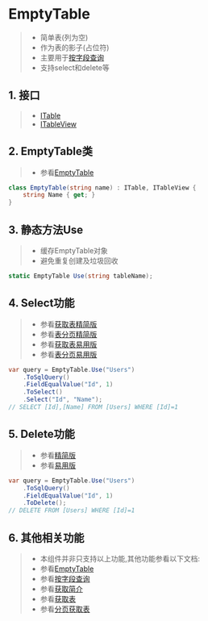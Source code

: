 # EmptyTable
>* 简单表(列为空)
>* 作为表的影子(占位符)
>* 主要用于[按字段查询](../../shadow/sqlquery/fieldquery.md)
>* 支持select和delete等

## 1. 接口
>* [ITable](xref:ShadowSql.Identifiers.ITable)
>* [ITableView](xref:ShadowSql.Identifiers.ITableView)

## 2. EmptyTable类
>* 参看[EmptyTable](xref:ShadowSql.Tables.EmptyTable)
```csharp
class EmptyTable(string name) : ITable, ITableView {
    string Name { get; }
}
```

## 3. 静态方法Use
>* 缓存EmptyTable对象
>* 避免重复创建及垃圾回收
```csharp
static EmptyTable Use(string tableName);
```

## 4. Select功能
>* 参看[获取表精简版](../select/table.md)
>* 参看[表分页精简版](../select/cursor.md)
>* 参看[获取表易用版](../../shadow/select/table.md)
>* 参看[表分页易用版](../../shadow/select/tablecursor.md)
```csharp
var query = EmptyTable.Use("Users")
    .ToSqlQuery()
    .FieldEqualValue("Id", 1)
    .ToSelect()
    .Select("Id", "Name");
// SELECT [Id],[Name] FROM [Users] WHERE [Id]=1
```

## 5. Delete功能
>* 参看[精简版](../delete/table.md)
>* 参看[易用版](../../shadow/delete/table.md)
```csharp
var query = EmptyTable.Use("Users")
    .ToSqlQuery()
    .FieldEqualValue("Id", 1)
    .ToDelete();
// DELETE FROM [Users] WHERE [Id]=1
```

## 6. 其他相关功能
>* 本组件并非只支持以上功能,其他功能参看以下文档:
>* 参看[EmptyTable](xref:ShadowSql.Tables.EmptyTable)
>* 参看[按字段查询](../../shadow/sqlquery/fieldquery.md)
>* 参看[获取简介](../../shadow/select/index.md)
>* 参看[获取表](../../shadow/select/table.md)
>* 参看[分页获取表](../../shadow/select/tablecursor.md)
